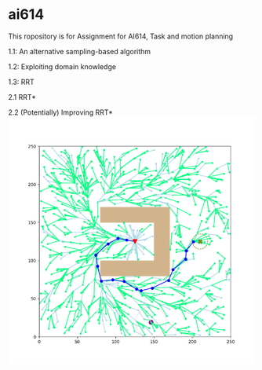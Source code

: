 # ai614
This ropository is for Assignment for AI614, Task and motion planning

1.1: An alternative sampling-based algorithm

1.2: Exploiting domain knowledge

1.3: RRT

2.1 RRT*

2.2 (Potentially) Improving RRT*
<img src="Images/ImprovedRRTstar.png">
